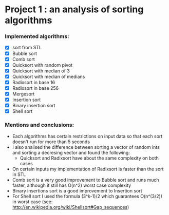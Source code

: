 # Project 1 : an analysis of sorting algorithms

### Implemented algorithms:
- [x] sort from STL
- [x] Bubble sort
- [x] Comb sort
- [x] Quicksort with random pivot
- [x] Quicksort with median of 3
- [x] Quicksort with median of medians
- [x] Radixsort in base 16
- [x] Radixsort in base 256
- [x] Mergesort
- [x] Insertion sort
- [x] Binary insertion sort
- [x] Shell sort

### Mentions and conclusions:
* Each algorithms has certain restrictions on input data so that each sort doesn't run for more than 5 seconds
* I also analised the difference between sorting a vector of random ints and sorting a decresing vector and found the following:
  * Quicksort and Radixsort have about the same complexity on both cases
* On certain inputs my implementation of Radixsort is faster than the sort in STL
* Comb sort is a very good improvement to Bubble sort and runs much faster, although it still has O(n^2) worst case complexity
* Binary insertions sort is a good improvement to Insertion sort
* For Shell sort I used the formula (3^k-1)/2 which guarantees O(n^(3/2)) in worst case (see: http://en.wikipedia.org/wiki/Shellsort#Gap_sequences)


